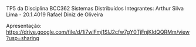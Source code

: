 TP5 da Disciplina BCC362 Sistemas Distribuídos
Integrantes:
Arthur Silva Lima - 20.1.4019
Rafael Diniz de Oliveira

Apresentação: https://drive.google.com/file/d/1i7wlFmj1SlJ2cfw7gY0TjFnjKldQQRMm/view?usp=sharing
